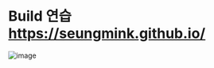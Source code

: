 # Build 연습 https://seungmink.github.io/
![image](https://user-images.githubusercontent.com/20696473/127499217-06c8c994-6e86-4394-bc0b-b9e33f978f38.png)
